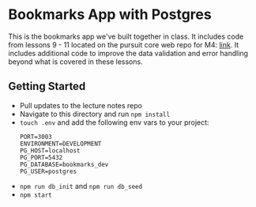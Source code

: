 # Bookmarks App with Postgres

This is the bookmarks app we've built together in class.
It includes code from lessons 9 - 11 located on the pursuit core web repo for M4: [link](https://github.com/joinpursuit/Pursuit-Core-Web/blob/master/full_stack_express/README.md).
It includes additional code to improve the data validation and error handling beyond what is covered in these lessons.

## Getting Started
- Pull updates to the lecture notes repo
- Navigate to this directory and run `npm install`
- `touch .env` and add the following env vars to your project:
    ```
    PORT=3003
    ENVIRONMENT=DEVELOPMENT
    PG_HOST=localhost
    PG_PORT=5432
    PG_DATABASE=bookmarks_dev
    PG_USER=postgres
    ```
- `npm run db_init` and `npm run db_seed`
- `npm start`